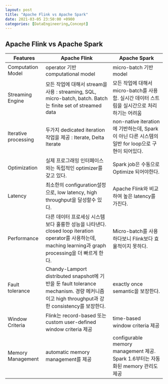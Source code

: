 ```yaml
---
layout: post
title: "Apache Flink vs Apache Spark"
date: 2021-03-05 23:50:00 +0900
categories: [DataEngineering,Concept]
---
```


## Apache Flink vs Apache Spark

| Features | Apache Flink | Apache Spark
| -- | -- | --
| Computation Model | operator 기반 computational model | micro-batch 기반 model
| Streaming Engine | 모든 작업에 대해서 stream을 사용 : streaming, SQL, micro-batch, batch. Batch는 finite set of streamed data | 모든 작업에 대해서 micro-batch를 사용함. 실시간 데이터 스트림을 실시간으로 처리하기는 어려움 
| Iterative processing | 두가지 dedicated iteration 작업을 제공 : Iterate, Delta Iterate | non-native iteration에 기반하는데, Spark이 아닌 다른 시스템의 일반 for loop으로 구현이 되어있다. 
| Optimization | 실제 프로그래밍 인터페이스와는 독립적인 optimizer를 갖고 있다. | Spark job은 수동으로 Optimize 되어야한다. 
| Latency | 최소한의 configuration설정으로, low latency, high throughput을 달성할수 있다. | Apache Flink와 비교하여 높은 latency를 가진다.
| Performance | 다른 데이터 프로세싱 시스템보다 훌륭한 성능을 나타낸다. closed loop iteration operator를 사용하는데, maching learning과 graph processing을 더 빠르게 한다. | Micro-batch를 사용하다보니 Flink보다 효율적이지 못하다.
| Fault tolerance | Chandy-Lamport distributed snapshot에 기반을 둔 fault tolerance mechanism. 경량 메커니즘이고 high throughput과 강한 consistency를 보장한다. | exactly once semantic을 보장한다.
| Window Criteria | Flink는 record-based 또는 custom user-defined window criteria 제공 | time-based window criteria 제공
| Memory Management | automatic memory management를 제공 | configurable memory management 제공. Spark 1.6부터는 자동화된 memory 관리도 제공